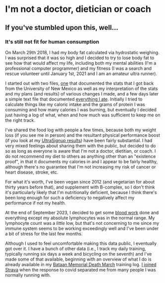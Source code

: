 # I'm not a doctor, dietician or coach

## If you've stumbled upon this, well...

### It's still not fit for human consumption

On March 29th 2018, I had my body fat calculated via hydrostatic
weighing.  I was surprised that it was so high and I decided to try to
lose body fat to see how that would affect my life, including both my
mental abilities (I'm a professional computer programmer) and my
fitness (I was a search and rescue volunteer until January 1st, 2021
and I am an amateur ultra runner).

I started out with two files, [one](body_fat.txt) that documented the
stats that I got back from the University of New Mexico as well as my
interpretation of the stats and my plans (and results) of various
changes I made, and a few days later a simple text file that
documented [everything I ate](log/README.md).  Initially I tried to
calculate things like my caloric intake and the grams of protein I was
consuming and how many calories I was burning, but eventually I
decided just having a log of what, when and how much was sufficient to
keep me on the right track.

I've shared the food log with people a few times, because both my
weight loss (if you see me in person) and the resultant physical
performance boost (if you look at my [UltraSignup
results](http://ultrasignup.com/results_participant.aspx?fname=Clifford&lname=Matthews))
have been fairly substantial.  I had very mixed feelings about
sharing them with the public, but decided to do so as long as
everyone is aware that I'm not a doctor, dietitian, or coach.  I do
not recommend my diet to others as anything other than an "existence proof",
in that it documents my calories in and I appear to be fairly healthy, although
there's no guarantee that I'm not increasing my risk of cancer or heart
disease, stroke, etc.

For what it's worth, I've been vegan since 2012 (and vegetarian for
about thirty years before that), and supplement with B-complex, so I don't
think it's particularly likely that I'm nutritionally deficient,
because I think there's been long enough for such a deficiency to
negatively affect my performance if not my health.

At the end of September 2023, I decided to get some [blood work](blood_work/20230923_Quest_Blood_Report.pdf) done
and everything except my absolute lymphocytes was in the normal range.
My lymphocyte count was a _little_ low, but that's not concerning to me
since my immune system seems to be working exceedingly well and I've
been under a bit of stress for the last few months.

Although I used to feel uncomfortable making this data public, I
eventually got over it.  I have a bunch of other data (i.e., I track
my daily training, typically running six days a week and bicycling on
the seventh) and I've made some of that available, beginning with an
overview of what I do is already available in my [Bataan Memorial
Death March](https://github.com/ctm/Bataan-Memorial-Death-March)
training log. [I joined
Strava](https://www.strava.com/athletes/58696205) when the response to
covid separated me from many people I was normally running with.
